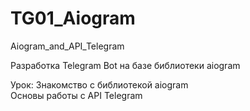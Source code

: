 # TG01_Aiogram
 Aiogram_and_API_Telegram


Разработка Telegram Bot на базе библиотеки aiogram

Урок:
Знакомство с библиотекой aiogram<br>
Основы работы с API Telegram